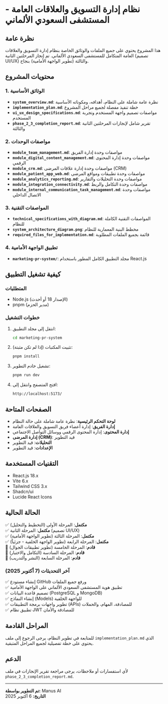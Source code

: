 # نظام إدارة التسويق والعلاقات العامة - المستشفى السعودي الألماني

## نظرة عامة

هذا المشروع يحتوي على جميع الملفات والوثائق الخاصة بنظام إدارة التسويق والعلاقات العامة المتكامل للمستشفى السعودي الألماني. تم إنجاز المرحلتين الثانية (تصميم UI/UX) والثالثة (تطوير الواجهة الأمامية) بنجاح.

## محتويات المشروع

### 1. الوثائق الأساسية

*   **`system_overview.md`**: نظرة عامة شاملة على النظام، أهدافه، ومكوناته الأساسية
*   **`implementation_plan.md`**: خطة تنفيذ مفصلة لجميع مراحل المشروع
*   **`ui_ux_design_specifications.md`**: مواصفات تصميم واجهة المستخدم وتجربة المستخدم
*   **`phase_2_3_completion_report.md`**: تقرير شامل لإنجازات المرحلتين الثانية والثالثة

### 2. مواصفات الوحدات

*   **`module_team_management.md`**: مواصفات وحدة إدارة الفريق
*   **`module_digital_content_management.md`**: مواصفات وحدة إدارة المحتوى الرقمي
*   **`module_crm.md`**: مواصفات وحدة إدارة علاقات المرضى (CRM)
*   **`module_patient_app_web.md`**: مواصفات وحدة تطبيقات ومواقع المرضى
*   **`module_analytics_reporting.md`**: مواصفات وحدة التحليلات والتقارير
*   **`module_integration_connectivity.md`**: مواصفات وحدة التكامل والربط
*   **`module_internal_communication_task_management.md`**: مواصفات وحدة الاتصال الداخلي

### 3. المواصفات التقنية

*   **`technical_specifications_with_diagram.md`**: المواصفات التقنية الكاملة للنظام
*   **`system_architecture_diagram.png`**: مخطط البنية المعمارية للنظام
*   **`required_files_for_implementation.md`**: قائمة بجميع الملفات المطلوبة

### 4. تطبيق الواجهة الأمامية

*   **`marketing-pr-system/`**: مجلد التطبيق الكامل المطور باستخدام React.js

## كيفية تشغيل التطبيق

### المتطلبات

*   Node.js (الإصدار 18 أو أحدث)
*   pnpm (مدير الحزم)

### خطوات التشغيل

1. انتقل إلى مجلد التطبيق:
   ```bash
   cd marketing-pr-system
   ```

2. تثبيت المكتبات (إذا لم تكن مثبتة):
   ```bash
   pnpm install
   ```

3. تشغيل خادم التطوير:
   ```bash
   pnpm run dev
   ```

4. افتح المتصفح وانتقل إلى:
   ```
   http://localhost:5173/
   ```

## الصفحات المتاحة

*   **لوحة التحكم الرئيسية**: نظرة عامة شاملة على حالة النظام
*   **إدارة الفريق**: إدارة أعضاء فريق التسويق والعلاقات العامة
*   **إدارة المحتوى**: إدارة المحتوى الرقمي ووسائل التواصل الاجتماعي
*   **إدارة المرضى (CRM)**: قيد التطوير
*   **التحليلات**: قيد التطوير
*   **الإعدادات**: قيد التطوير

## التقنيات المستخدمة

*   React.js 18.x
*   Vite 6.x
*   Tailwind CSS 3.x
*   Shadcn/ui
*   Lucide React Icons

## الحالة الحالية

✅ **مكتمل**: المرحلة الأولى (التخطيط والتحليل)  
✅ **مكتمل**: المرحلة الثانية (تصميم UI/UX)  
✅ **مكتمل**: المرحلة الثالثة (تطوير الواجهة الأمامية)  
✅ **مكتمل**: المرحلة الرابعة (تطوير الواجهة الخلفية - جزئياً)  
🔄 **قادم**: المرحلة الخامسة (تطوير تطبيقات الجوال)  
🔄 **قادم**: المرحلة السادسة (التكامل والاختبار)  
🔄 **قادم**: المرحلة السابعة (النشر والتدريب)

### آخر التحديثات (7 أكتوبر 2025)

✅ إنشاء مستودع GitHub ورفع جميع الملفات  
✅ تطبيق هوية المستشفى السعودي الألماني على الواجهة الأمامية  
✅ تصميم قاعدة البيانات (PostgreSQL و MongoDB)  
✅ إنشاء النماذج (Models) للواجهة الخلفية  
✅ تطوير واجهات برمجة التطبيقات (APIs) للمصادقة، المهام، والحملات  
✅ تطبيق نظام JWT للمصادقة والأمان

## المراحل القادمة

للمتابعة في تطوير النظام، يرجى الرجوع إلى ملف `implementation_plan.md` الذي يحتوي على خطة تفصيلية لجميع المراحل المتبقية.

## الدعم

لأي استفسارات أو ملاحظات، يرجى مراجعة تقرير الإنجازات في ملف `phase_2_3_completion_report.md`.

---

**تم التطوير بواسطة:** Manus AI  
**التاريخ:** 6 أكتوبر 2025
